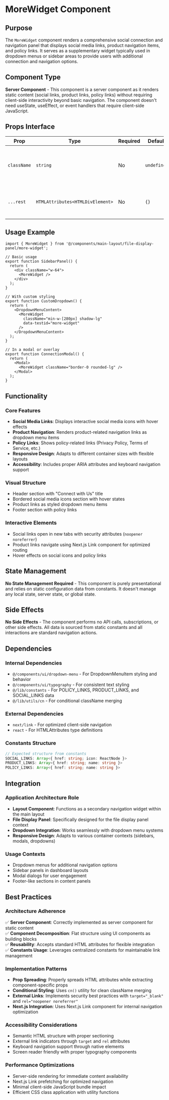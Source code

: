 # MoreWidget Component

## Purpose

The `MoreWidget` component renders a comprehensive social connection and navigation panel that displays social media links, product navigation items, and policy links. It serves as a supplementary widget typically used in dropdown menus or sidebar areas to provide users with additional connection and navigation options.

## Component Type

**Server Component** - This component is a server component as it renders static content (social links, product links, policy links) without requiring client-side interactivity beyond basic navigation. The component doesn't need useState, useEffect, or event handlers that require client-side JavaScript.

## Props Interface

| Prop | Type | Required | Default | Description |
|------|------|----------|---------|-------------|
| `className` | `string` | No | `undefined` | Additional CSS classes to apply to the root container |
| `...rest` | `HTMLAttributes<HTMLDivElement>` | No | `{}` | Standard HTML div attributes (id, data-*, aria-*, etc.) |

## Usage Example

```tsx
import { MoreWidget } from '@/components/main-layout/file-display-panel/more-widget';

// Basic usage
export function SidebarPanel() {
  return (
    <div className="w-64">
      <MoreWidget />
    </div>
  );
}

// With custom styling
export function CustomDropdown() {
  return (
    <DropdownMenuContent>
      <MoreWidget 
        className="min-w-[280px] shadow-lg" 
        data-testid="more-widget"
      />
    </DropdownMenuContent>
  );
}

// In a modal or overlay
export function ConnectionModal() {
  return (
    <Modal>
      <MoreWidget className="border-0 rounded-lg" />
    </Modal>
  );
}
```

## Functionality

### Core Features
- **Social Media Links**: Displays interactive social media icons with hover effects
- **Product Navigation**: Renders product-related navigation links as dropdown menu items
- **Policy Links**: Shows policy-related links (Privacy Policy, Terms of Service, etc.)
- **Responsive Design**: Adapts to different container sizes with flexible layouts
- **Accessibility**: Includes proper ARIA attributes and keyboard navigation support

### Visual Structure
- Header section with "Connect with Us" title
- Bordered social media icons section with hover states
- Product links as styled dropdown menu items
- Footer section with policy links

### Interactive Elements
- Social links open in new tabs with security attributes (`noopener noreferrer`)
- Product links navigate using Next.js Link component for optimized routing
- Hover effects on social icons and policy links

## State Management

**No State Management Required** - This component is purely presentational and relies on static configuration data from constants. It doesn't manage any local state, server state, or global state.

## Side Effects

**No Side Effects** - The component performs no API calls, subscriptions, or other side effects. All data is sourced from static constants and all interactions are standard navigation actions.

## Dependencies

### Internal Dependencies
- `@/components/ui/dropdown-menu` - For DropdownMenuItem styling and behavior
- `@/components/ui/typography` - For consistent text styling
- `@/lib/constants` - For POLICY_LINKS, PRODUCT_LINKS, and SOCIAL_LINKS data
- `@/lib/utils/cn` - For conditional className merging

### External Dependencies
- `next/link` - For optimized client-side navigation
- `react` - For HTMLAttributes type definitions

### Constants Structure
```typescript
// Expected structure from constants
SOCIAL_LINKS: Array<{ href: string; icon: ReactNode }>
PRODUCT_LINKS: Array<{ href: string; name: string }>
POLICY_LINKS: Array<{ href: string; name: string }>
```

## Integration

### Application Architecture Role
- **Layout Component**: Functions as a secondary navigation widget within the main layout
- **File Display Panel**: Specifically designed for the file display panel context
- **Dropdown Integration**: Works seamlessly with dropdown menu systems
- **Responsive Design**: Adapts to various container contexts (sidebars, modals, dropdowns)

### Usage Contexts
- Dropdown menus for additional navigation options
- Sidebar panels in dashboard layouts
- Modal dialogs for user engagement
- Footer-like sections in content panels

## Best Practices

### Architecture Adherence
✅ **Server Component**: Correctly implemented as server component for static content  
✅ **Component Decomposition**: Flat structure using UI components as building blocks  
✅ **Reusability**: Accepts standard HTML attributes for flexible integration  
✅ **Constants Usage**: Leverages centralized constants for maintainable link management  

### Implementation Patterns
- **Prop Spreading**: Properly spreads HTML attributes while extracting component-specific props
- **Conditional Styling**: Uses `cn()` utility for clean className merging
- **External Links**: Implements security best practices with `target="_blank"` and `rel="noopener noreferrer"`
- **Next.js Integration**: Uses Next.js Link component for internal navigation optimization

### Accessibility Considerations
- Semantic HTML structure with proper sectioning
- External link indicators through `target` and `rel` attributes
- Keyboard navigation support through native elements
- Screen reader friendly with proper typography components

### Performance Optimizations
- Server-side rendering for immediate content availability
- Next.js Link prefetching for optimized navigation
- Minimal client-side JavaScript bundle impact
- Efficient CSS class application with utility functions